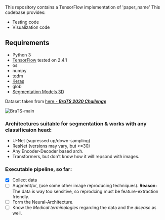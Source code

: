This repository contains a TensorFlow implementation of 'paper_name' 
This codebase provides:
- Testing code
- Visualization code

## Requirements
- Python 3
- [TensorFlow](https://www.tensorflow.org/) tested on 2.4.1
- os
- numpy
- tqdm
- [Keras](https://keras.io/)
- glob
- [Segmentation Models 3D](https://github.com/ZFTurbo/segmentation_models_3D)

Dataset taken from [here - ***BraTS 2020 Challenge***](https://www.med.upenn.edu/cbica/brats2020/data.html) 

![BraTS-main](https://www.med.upenn.edu/cbica/assets/user-content/images/BraTS/BRATS_banner_noCaption.png)



### Architectures suitable for segmentation & works with any classificaion head:
- U-Net (supressed up/down-sampling)
- ResNet (versions may vary, but >=30)
- Any Encoder-Decoder based arch.
- Transformers, but don't know how it will repsond with images. 

### Executable pipeline, so far:
- [x] Collect data
- [ ] Augment/or, (use some other image reproducing techniques). **Reason:** The data is way too sensitive, so reprodcing must be feature-extraction friendly.
- [ ] Form the Neural-Architecture.
- [ ] Know the *Medical terminologies* regarding the data and the *disease* as well.
